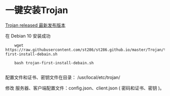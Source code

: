 
# 一键安装Trojan

[Trojan released 最新发布版本](https://github.com/trojan-gfw/trojan/releases/)

在 Debian 10 安装成功

```shell
    wget https://raw.githubusercontent.com/st286/st286.github.io/master/Trojan/trojan-first-install-debain.sh
    
    bash trojan-first-install-debain.sh
    
```

配置文件和证书、密钥文件在目录： /usr/local/etc/trojan/

修改 服务器、客户端配置文件：config.json、client.json ( 密码和证书、密钥 )。



    
    
